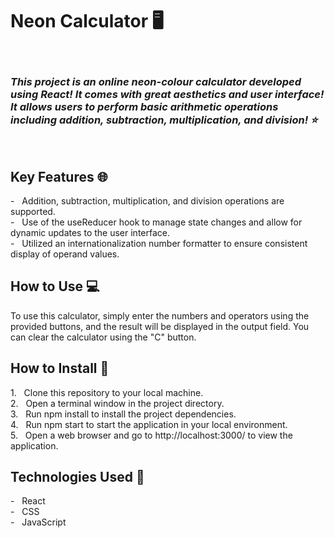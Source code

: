 <h1> Neon Calculator 🖥</h1> <br />
<em><h3> This project is an online neon-colour calculator developed using React! It comes with great aesthetics and user interface! It allows users to perform basic arithmetic operations including addition, subtraction, multiplication, and division! ⭐️ </h2></em><br />
<h2> Key Features 🌐</h2>
- &nbsp; Addition, subtraction, multiplication, and division operations are supported. <br />
- &nbsp; Use of the useReducer hook to manage state changes and allow for dynamic updates to the user interface. <br />
- &nbsp; Utilized an internationalization number formatter to ensure consistent display of operand values. <br />
<h2> How to Use 💻</h2>
To use this calculator, simply enter the numbers and operators using the provided buttons, and the result will be displayed in the output field. You can clear the calculator using the "C" button.
<h2> How to Install 🔭</h2>
1. &nbsp; Clone this repository to your local machine. <br />
2. &nbsp; Open a terminal window in the project directory. <br />
3. &nbsp; Run npm install to install the project dependencies. <br />
4. &nbsp; Run npm start to start the application in your local environment. <br />
5. &nbsp; Open a web browser and go to http://localhost:3000/ to view the application. <br />
<h2> Technologies Used 🔧</h2>
- &nbsp; React <br />
- &nbsp; CSS <br />
- &nbsp; JavaScript <br />
